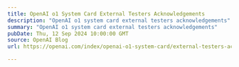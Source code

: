 ```yaml
---
title: OpenAI o1 System Card External Testers Acknowledgements
description: "OpenAI o1 system card external testers acknowledgements"
summary: "OpenAI o1 system card external testers acknowledgements"
pubDate: Thu, 12 Sep 2024 10:00:00 GMT
source: OpenAI Blog
url: https://openai.com/index/openai-o1-system-card/external-testers-acknowledgements

---
```


